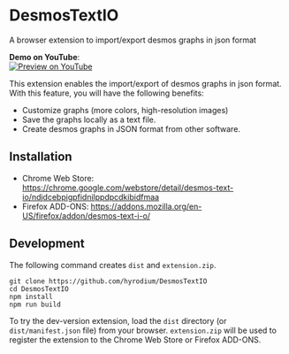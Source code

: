 # DesmosTextIO

A browser extension to import/export desmos graphs in json format

**Demo on YouTube**:\
[![Preview on YouTube](https://img.youtube.com/vi/cwNIwvL-a2U/0.jpg)](https://www.youtube.com/watch?v=cwNIwvL-a2U)

This extension enables the import/export of desmos graphs in json format. With this feature, you will have the following benefits:

* Customize graphs (more colors, high-resolution images)
* Save the graphs locally as a text file.
* Create desmos graphs in JSON format from other software.

## Installation

* Chrome Web Store: https://chrome.google.com/webstore/detail/desmos-text-io/ndjdcebpigpfidnilppdpcdkibidfmaa
* Firefox ADD-ONS: https://addons.mozilla.org/en-US/firefox/addon/desmos-text-i-o/

## Development
The following command creates `dist` and `extension.zip`.
```
git clone https://github.com/hyrodium/DesmosTextIO
cd DesmosTextIO
npm install
npm run build
```

To try the dev-version extension, load the `dist` directory (or `dist/manifest.json` file) from your browser.
`extension.zip` will be used to register the extension to the Chrome Web Store or Firefox ADD-ONS.
